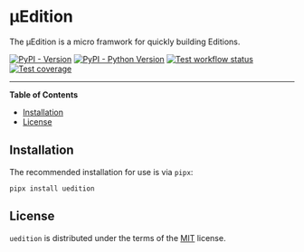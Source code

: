 # μEdition

The μEdition is a micro framwork for quickly building Editions.

[![PyPI - Version](https://img.shields.io/pypi/v/uedition.svg)](https://pypi.org/project/uedition)
[![PyPI - Python Version](https://img.shields.io/pypi/pyversions/uedition.svg)](https://pypi.org/project/uedition)
[![Test workflow status](https://github.com/uEdition/uEdition/actions/workflows/tests.yml/badge.svg)](https://github.com/uEdition/uEdition/actions/workflows/tests.yml)
[![Test coverage](https://img.shields.io/endpoint?url=https://gist.githubusercontent.com/scmmmh/13b76c3c8e59fa624d03918fafde3f2d/raw/coverage.json)](https://github.com/uEdition/uEdition/actions/workflows/tests.yml)

-----

**Table of Contents**

- [Installation](#installation)
- [License](#license)

## Installation

The recommended installation for use is via `pipx`:

```console
pipx install uedition
```

## License

`uedition` is distributed under the terms of the [MIT](https://spdx.org/licenses/MIT.html) license.
